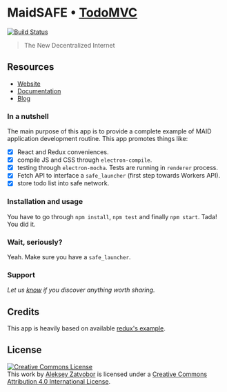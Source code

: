 # MaidSAFE • [TodoMVC](http://todomvc.com)

[![Build Status](https://travis-ci.org/Zatvobor/todomvc.svg?branch=master)](https://travis-ci.org/Zatvobor/todomvc)

> The New Decentralized Internet

## Resources

- [Website](http://maidsafe.net)
- [Documentation](https://maidsafe.readme.io)
- [Blog](http://blog.maidsafe.net)

### In a nutshell

The main purpose of this app is to provide a complete example of MAID application
development routine. This app promotes things like:

- [x] React and Redux conveniences.
- [x] compile JS and CSS through `electron-compile`.
- [x] testing through `electron-mocha`. Tests are running in `renderer` process.
- [x] Fetch API to interface a `safe_launcher` (first step towards Workers API).
- [x] store todo list into safe network.

### Installation and usage

You have to go through `npm install`, `npm test` and finally `npm start`. Tada! You did it.

### Wait, seriously?

Yeah. Make sure you have a `safe_launcher`.

### Support

*Let us [know](https://github.com/zatvobor/todomvc/issues) if you discover anything worth sharing.*

## Credits

This app is heavily based on available [redux's example](https://github.com/reactjs/redux/tree/master/examples/todomvc).

## License

<a rel="license" href="http://creativecommons.org/licenses/by/4.0/deed.en_US"><img alt="Creative Commons License" style="border-width:0" src="http://i.creativecommons.org/l/by/4.0/80x15.png" /></a><br />This <span xmlns:dct="http://purl.org/dc/terms/" href="http://purl.org/dc/dcmitype/InteractiveResource" rel="dct:type">work</span> by <a xmlns:cc="http://creativecommons.org/ns#" href="http://zatvobor.github.io" property="cc:attributionName" rel="cc:attributionURL">Aleksey Zatvobor</a> is licensed under a <a rel="license" href="http://creativecommons.org/licenses/by/4.0/deed.en_US">Creative Commons Attribution 4.0 International License</a>.
